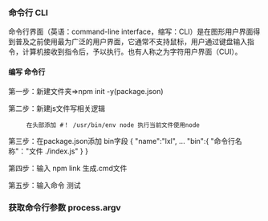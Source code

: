 ### 命令行 CLI

命令行界面（英语：command-line interface，缩写：CLI）是在图形用户界面得到普及之前使用最为广泛的用户界面，它通常不支持鼠标，用户通过键盘输入指令，计算机接收到指令后，予以执行。也有人称之为字符用户界面（CUI）。


#### 编写 命令行 

  第一步：新建文件夹=>npm init -y(package.json) 

  第二步：新建js文件写相关逻辑 
         
         在头部添加 #！ /usr/bin/env node 执行当前文件使用node

  第三步：在package.json添加 bin字段
     {
         "name":"lxl",
         ...
         "bin":{
             "命令行名称"："文件 ./index.js"
         }
     }

  第四步：输入 npm link 生成.cmd文件

  第五步：输入命令 测试

### 获取命令行参数  process.argv

    

